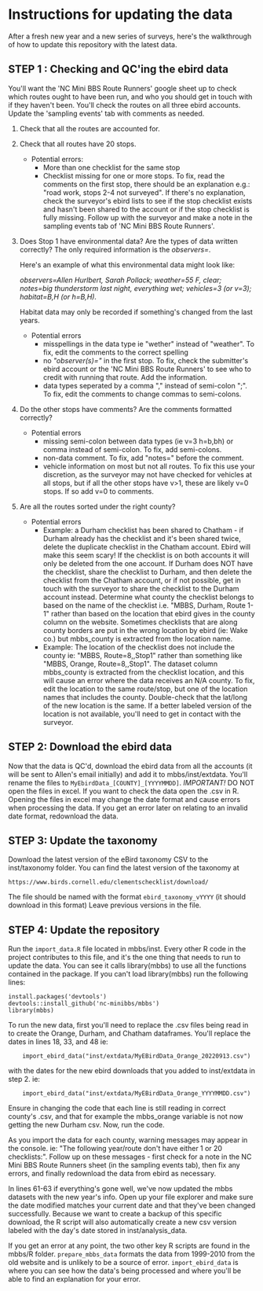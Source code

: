 # Instructions for updating the data

After a fresh new year and a new series of surveys,
here's the walkthrough
of how to update this repository with the latest data.

## STEP 1 : Checking and QC'ing the ebird data

You'll want the 'NC Mini BBS Route Runners' google sheet up
to check which routes ought to have been run,
and who you should get in touch with if they haven't been.
You'll check the routes on all three ebird accounts.
Update the 'sampling events' tab with comments as needed.

1. Check that all the routes are accounted for.
2. Check that all routes have 20 stops.
    * Potential errors:
      * More than one checklist for the same stop
      * Checklist missing for one or more stops.
        To fix, read the comments on the first stop,
        there should be an explanation e.g.:
        "road work, stops 2-4 not surveyed".
        If there's no explanation,
        check the surveyor's ebird lists to see if the stop checklist exists
        and hasn't been shared to the account
        or if the stop checklist is fully missing.
        Follow up with the surveyor
        and make a note in the sampling events tab
        of 'NC Mini BBS Route Runners'.
3. Does Stop 1 have environmental data?
   Are the types of data written correctly?
   The only required information is the *observers=*.

    Here's an example of what this environmental data might look like:

    *observers=Allen Hurlbert, Sarah Pollack;
    weather=55 F, clear;
    notes=big thunderstorm last night, everything wet;
    vehicles=3 (or v=3);
    habitat=B,H (or h=B,H).*

    Habitat data may only be recorded if something's changed from the last years.

    * Potential errors
      * misspellings in the data type ie "wether" instead of "weather".
        To fix, edit the comments to the correct spelling
      * no *"observer(s)="* in the first stop.
        To fix, check the submitter's ebird account
        or the 'NC Mini BBS Route Runners'
        to see who to credit with running that route.
        Add the information.
      * data types seperated by a comma ","
        instead of semi-colon ";".
        To fix, edit the comments to change commas to semi-colons.

4. Do the other stops have comments? Are the comments formatted correctly?
    * Potential errors
      * missing semi-colon between data types (ie v=3 h=b,bh)
        or comma instead of semi-colon. To fix, add semi-colons.
      * non-data comment. To fix, add "notes=" before the comment.
      * vehicle information on most but not all routes.
        To fix this use your discretion,
        as the surveyor may not have checked for vehicles at all stops,
        but if all the other stops have v>1,
        these are likely v=0 stops.
        If so add v=0 to comments.

5. Are all the routes sorted under the right county?
    * Potential errors
      * Example: a Durham checklist has been shared to Chatham -
        if Durham already has the checklist and it's been shared twice,
        delete the duplicate checklist in the Chatham account.
        Ebird will make this seem scary!
        If the checklist is on both accounts
        it will only be deleted from the one account.
        If Durham does NOT have the checklist,
        share the checklist to Durham,
        and then delete the checklist from the Chatham account,
        or if not possible,
        get in touch with the surveyor
        to share the checklist to the Durham account instead.
        Determine what county the checklist
        belongs to based on the name of the checklist
        i.e. "MBBS, Durham, Route 1-1"
        rather than based on the location that ebird
        gives in the county column on the website.
        Sometimes checklists that are along county borders
        are put in the wrong location by ebird (ie: Wake co.)
        but mbbs_county is extracted from the location name.
      * Example: The location of the checklist does not include the county ie:
        "MBBS, Route=8,,Stop1"
        rather than something like "MBBS, Orange, Route=8,,Stop1".
        The dataset column mbbs_county is extracted from the checklist location,
        and this will cause an error where the data receives an N/A county.
        To fix, edit the location to the same route/stop,
        but one of the location names that includes the county.
        Double-check that the lat/long of the new location is the same.
        If a better labeled version of the location is not available,
        you'll need to get in contact with the surveyor.

## STEP 2: Download the ebird data

Now that the data is QC'd,
download the ebird data from all the accounts
(it will be sent to Allen's email initially)
and add it to mbbs/inst/extdata.
You'll rename the files to `MyEbirdData_[COUNTY]_[YYYYMMDD]`. _IMPORTANT!_ DO NOT open the files in excel. If you want to check the data open the .csv in R. Opening the files in excel may change the date format and cause errors when processing the data. If you get an error later on relating to an invalid date format, redownload the data.

## STEP 3: Update the taxonomy

Download the latest version of the eBird taxonomy CSV to the inst/taxonomy folder. You can find the latest version of the taxonomy at 

	https://www.birds.cornell.edu/clementschecklist/download/

The file should be named with the format `ebird_taxonomy_vYYYY` (it should download in this format) Leave previous versions in the file.

## STEP 4: Update the repository

Run the `import_data.R` file located in mbbs/inst. Every other R code in the project contributes to this file, and it's the one thing that needs to run to update the data. You can see it calls library(mbbs) to use all the functions contained in the package. If you can't load library(mbbs) run the following lines:

	install.packages('devtools')
	devtools::install_github('nc-minibbs/mbbs')
	library(mbbs) 

To run the new data, first you'll need to replace the .csv files being read in to create the Orange, Durham, and Chatham dataframes. You'll replace the dates in lines 18, 33, and 48 ie:

        import_ebird_data("inst/extdata/MyEBirdData_Orange_20220913.csv")

with the dates for the new ebird downloads that you added to inst/extdata in step 2. 
ie:

        import_ebird_data("inst/extdata/MyEBirdData_Orange_YYYYMMDD.csv")

Ensure in changing the code that each line is still reading in correct county's .csv, and that for example the mbbs_orange variable is not now getting the new Durham csv. Now, run the code.

As you import the data for each county, warning messages may appear in the console. ie: "The following year/route don't have either 1 or 20 checklists:". Follow up on these messages - first check for a note in the NC Mini BBS Route Runners sheet (in the sampling events tab), then fix any errors, and finally redownload the data from ebird as necessary.

In lines 61-63 if everything's gone well, we've now updated the mbbs datasets with the new year's info. Open up your file explorer and make sure the date modified matches your current date and that they've been changed successfully. Because we want to create a backup of this specific download, the R script will also automatically create a new csv version labeled with the day's date stored in inst/analysis_data. 

If you get an error at any point, the two other key R scripts are found in the mbbs/R folder. `prepare_mbbs_data` formats the data from 1999-2010 from the old website and is unlikely to be a source of error. `import_ebird_data` is where you can see how the data's being processed and where you'll be able to find an explanation for your error.
